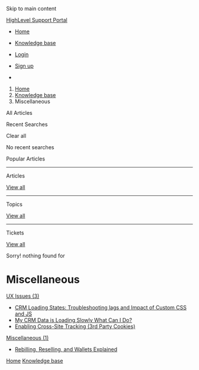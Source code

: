 Skip to main content

[ HighLevel Support Portal ](https://help.gohighlevel.com)

  * [ Home ](/support/home)
  * [ Knowledge base ](/support/solutions)

  * [Login](/support/login)
  * [Sign up](/support/signup)
  * 

  1. [Home](/support/home)
  2. [Knowledge base](/support/solutions)
  3. Miscellaneous

All  Articles 

Recent Searches

Clear all

No recent searches

Popular Articles

* * *

Articles

[View all](/support/search/solutions)

* * *

Topics

[View all](/support/search/topics)

* * *

Tickets

[View all](/support/search/tickets)

Sorry! nothing found for   

# Miscellaneous

[ UX Issues (3)](/support/solutions/folders/48000677469)

  * [CRM Loading States: Troubleshooting lags and Impact of Custom CSS and JS](/support/solutions/articles/48001176375-crm-loading-states-troubleshooting-lags-and-impact-of-custom-css-and-js)
  * [My CRM Data is Loading Slowly What Can I Do?](/support/solutions/articles/48001210187-my-crm-data-is-loading-slowly-what-can-i-do-)
  * [Enabling Cross-Site Tracking (3rd Party Cookies)](/support/solutions/articles/155000000178-enabling-cross-site-tracking-3rd-party-cookies-)

[ Miscellaneous (1)](/support/solutions/folders/155000000084)

  * [Rebilling, Reselling, and Wallets Explained](/support/solutions/articles/155000002095-rebilling-reselling-and-wallets-explained)

[Home](/support/home) [Knowledge base](/support/solutions)
